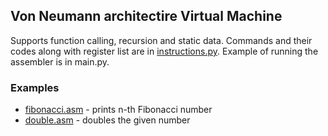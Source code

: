 ## Von Neumann architectire Virtual Machine
Supports function calling, recursion and static data. Commands and their codes along with register list are in [instructions.py](https://github.com/sopilnyak/mipt-language-concepts/blob/master/vm/instructions.py). Example of running the assembler is in main.py.

### Examples
* [fibonacci.asm](https://github.com/sopilnyak/mipt-language-concepts/blob/master/vm/fibonacci.asm) - prints n-th Fibonacci number
* [double.asm](https://github.com/sopilnyak/mipt-language-concepts/blob/master/vm/double.asm) - doubles the given number
